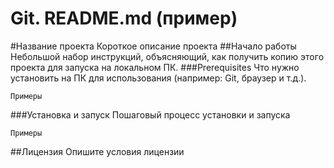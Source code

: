 # Git. README.md (пример)
#Название проекта
Короткое описание проекта
##Начало работы
Небольшой набор инструкций, объясняющий, как получить копию этого проекта для запуска на локальном ПК.
###Prerequisites
Что нужно установить на ПК для использования (например: Git, браузер и т.д.).
```
Примеры
```
###Установка и запуск
Пошаговый процесс установки и запуска
```
Примеры
```
##Лицензия
Опишите условия лицензии

